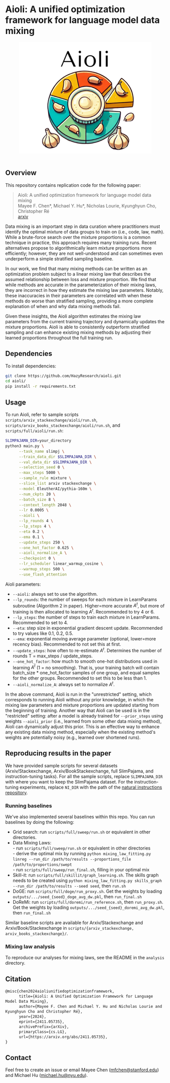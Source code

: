 # Aioli: A unified optimization framework for language model data mixing


<div align="center" >
    <img src="assets/aioli_logo_final.svg" height=350 alt="Aioli logo" style="margin-bottom:px"/> 
</div>
<br/>

## Overview

This repository contains replication code for the following paper:

> Aioli: A unified optimization framework for language model data mixing \
> Mayee F. Chen*, Michael Y. Hu*, Nicholas Lourie, Kyunghyun Cho, Christopher Ré \
> [arxiv](https://arxiv.org/abs/2411.05735)

Data mixing is an important step in data curation where practitioners must identify the optimal mixture of data groups to train on (i.e., code, law, math).
While a brute-force search over the mixture proportions is a common technique in practice, this approach requires many training runs. Recent alternatives propose to algorithmically learn mixture proportions more efficiently; however, they are not well-understood and can sometimes even underperform a simple stratified sampling baseline. 

In our work, we find that many mixing methods can be written as an optimization problem subject to a linear mixing law that describes the assumed relationship between loss and mixture proportion. 
We find that while methods are accurate in the parameterization of their mixing laws, they are incorrect in how they estimate the mixing law parameters. Notably, these inaccuracies in their parameters are correlated with when these methods do worse than stratified sampling, providing a more complete explanation of when and why data mixing methods fail.

Given these insights, the Aioli algorithm estimates the mixing law parameters from the current training trajectory and dynamically updates the mixture proportions. Aioli is able to consistently outperform stratified sampling and can enhance existing mixing methods by adjusting their learned proportions throughout the full training run.

## Dependencies

To install dependencies:
```bash
git clone https://github.com/HazyResearch/aioli.git
cd aioli/
pip install -r requirements.txt
```

## Usage

To run Aioli, refer to sample scripts `scripts/arxiv_stackexchange/aioli/run.sh`, `scripts/arxiv_books_stackexchange/aioli/run.sh`, and `scripts/full/aioli/run.sh`:

```bash
SLIMPAJAMA_DIR=your_directory
python3 main.py \
      --task_name slimpj \
      --train_data_dir $SLIMPAJAMA_DIR \
      --val_data_dir $SLIMPAJAMA_DIR \
      --selection_seed 0 \
      --max_steps 5000 \
      --sample_rule mixture \
      --slice_list arxiv stackexchange \
      --model EleutherAI/pythia-160m \
      --num_ckpts 20 \
      --batch_size 8 \
      --context_length 2048 \
      --lr 0.0005 \
      --aioli \
      --lp_rounds 4 \
      --lp_steps 4 \
      --eta 0.2 \
      --ema 0.1 \
      --update_steps 250 \
      --one_hot_factor 0.625 \
      --aioli_normalize_A \
      --checkpoint 0 \
      --lr_scheduler linear_warmup_cosine \
      --warmup_steps 500 \
      --use_flash_attention
```

Aioli parameters:
- `--aioli`: always set to use the algorithm.
- `--lp_rounds`: the number of sweeps for each mixture in LearnParams subroutine (Algorithm 2 in paper). Higher=more accurate $A^t$, but more of training is then allocated to learning $A^t$. Recommended to try 4 or 6.
- `--lp_steps`: the number of steps to train each mixture in LearnParams. Recommended to set to 4.
- `--eta`: step size in exponential gradient descent update. Recommended to try values like 0.1, 0.2, 0.5.
- `--ema`: exponential moving average parameter (optional, lower=more recency bias). Recommended to not set this at first.
- `--update_steps`: how often to re-estimate $A^t$. Determines the number of rounds T = max_steps / update_steps.
- `--one_hot_factor`: how much to smooth one-hot distributions used in learning $A^t$ (1 = no smoothing). That is, your training batch will contain batch_size * one_hot_factor samples of one group, and equal samples for the other groups. Recommended to set this to be less than 1.
- `--aioli_normalize_A`: always set to normalize $A^t$.


In the above command, Aioli is run in the "unrestricted" setting, which corresponds to running Aioli without any prior knowledge, in which the mixing law parameters and mixture proportions are updated starting from the beginning of training.
Another way that Aioli can be used is in the "restricted" setting: after a model is already trained for `--prior_steps` using weights `--aioli_prior` (i.e., learned from some other data mixing method), Aioli can dynamically adjust this prior. 
This is an effective way to enhance any existing data mixing method, especially when the existing method's weights are potentially noisy (e.g., learned over shortened runs).


## Reproducing results in the paper 

We have provided sample scripts for several datasets (Arxiv/Stackexchange, Arxiv/BookStackexchange, full SlimPajama, and instruction-tuning tasks).
For all the sample scripts, replace `SLIMPAJAMA_DIR` with where you want to keep the SlimPajama dataset. For the instruction-tuning experiments, replace `NI_DIR` with the path of the [natural instructions repository](https://github.com/allenai/natural-instructions).


### Running baselines

We've also implemented several baselines within this repo. You can run baselines by doing the following:
- Grid search: run `scripts/full/sweep/run.sh` or equivalent in other directories.
- Data Mixing Laws:  
      - run `scripts/full/sweep/run.sh` or equivalent in other directories  
      - derive the optimal mix by running `python mixing_law_fitting.py linreg --run_dir /path/to/results --proportions_file /path/to/proportions/swept`  
      - run `scripts/full/sweep/run_final.sh`, filling in your optimal mix  
- Skill-it: run `scripts/full/skillit/graph_learning.sh`. The skills graph needs to be created using `python mixing_law_fitting.py skills_graph --run_dir /path/to/results --seed seed`, then `run.sh`
- DoGE: run `scripts/full/doge/run_proxy.sh`. Get the weights by loading `outputs/.../seed_{seed}_doge_avg_dw.pkl`, then `run_final.sh`
- DoReMi: run `scripts/full/doremi/run_reference.sh`, then `run_proxy.sh`. Get the weights by loading `outputs/.../seed_{seed}_doremi_avg_dw.pkl`, then `run_final.sh`

Similar baseline scripts are available for Arxiv/Stackexchange and Arxiv/Book/Stackexchange in `scripts/{arxiv_stackexchange, arxiv_books_stackexchange}/`. 

### Mixing law analysis 

To reproduce our analyses for mixing laws, see the README in the `analysis` directory.

## Citation

```
@misc{chen2024aioliunifiedoptimizationframework,
      title={Aioli: A Unified Optimization Framework for Language Model Data Mixing}, 
      author={Mayee F. Chen and Michael Y. Hu and Nicholas Lourie and Kyunghyun Cho and Christopher Ré},
      year={2024},
      eprint={2411.05735},
      archivePrefix={arXiv},
      primaryClass={cs.LG},
      url={https://arxiv.org/abs/2411.05735}, 
}
```

## Contact

Feel free to create an issue or email Mayee Chen (<mfchen@stanford.edu>) and Michael Hu (<michael.hu@nyu.edu>).
